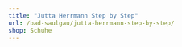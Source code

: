 ```yaml
---
title: "Jutta Herrmann Step by Step"
url: /bad-saulgau/jutta-herrmann-step-by-step/
shop: Schuhe
---
```


